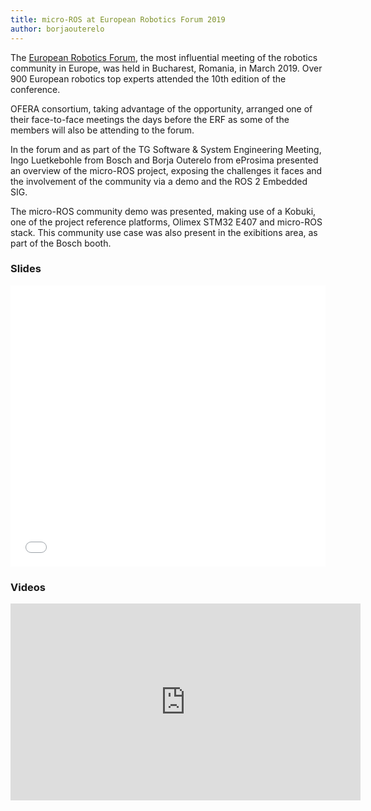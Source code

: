 ```yaml
---
title: micro-ROS at European Robotics Forum 2019
author: borjaouterelo
---
```


The [European Robotics Forum](https://www.eu-robotics.net/robotics_forum/), the most influential meeting of the robotics community in Europe, was held in Bucharest, Romania, in March 2019. Over 900 European robotics top experts attended the 10th edition of the conference.

OFERA consortium, taking advantage of the opportunity, arranged one of their face-to-face meetings the days before the ERF as some of the members will also be attending to the forum.

In the forum and as part of the TG Software & System Engineering Meeting, Ingo Luetkebohle from Bosch and Borja Outerelo from eProsima presented an overview of the micro-ROS project, exposing the challenges it faces and the involvement of the community via a demo and the ROS 2 Embedded SIG.

The micro-ROS community demo was presented, making use of a Kobuki, one of the project reference platforms, Olimex STM32 E407 and micro-ROS stack. This community use case was also present in the exibitions area, as part of the Bosch booth.

### Slides 

<embed src="/download/OFERA-Presentation_ERF2019.pdf" type="application/pdf" width="100%" height="450px"/>

### Videos

<iframe width="560" height="315" src="https://www.youtube.com/embed/Ca0wmFLi_oY" frameborder="0" allow="accelerometer; autoplay; encrypted-media; gyroscope; picture-in-picture" allowfullscreen></iframe>
